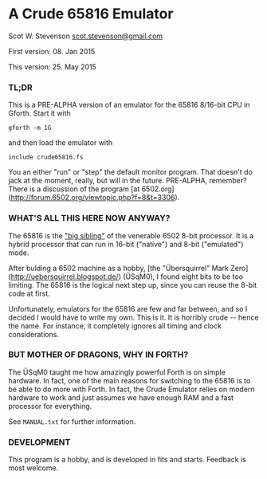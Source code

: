 # A Crude 65816 Emulator

Scot W. Stevenson <scot.stevenson@gmail.com>

First version: 08. Jan 2015

This version: 25. May 2015


### TL;DR

This is a PRE-ALPHA version of an emulator for the 65816 8/16-bit CPU in Gforth.
Start it with 

```
gforth -m 1G 
```

and then load the emulator with

```
include crude65816.fs
```

You an either "run" or "step" the default monitor program. That doesn't do jack
at the moment, really, but will in the future. PRE-ALPHA, remember? There is a
discussion of the program [at 6502.org]
(http://forum.6502.org/viewtopic.php?f=8&t=3306).

### WHAT'S ALL THIS HERE NOW ANYWAY?

The 65816 is the ["big sibling"](http://en.wikipedia.org/wiki/WDC_65816/65802) 
of the venerable 6502 8-bit processor. It is a hybrid processor that can run in
16-bit ("native") and 8-bit ("emulated") mode.

After bulding a 6502 machine as a hobby, [the "Übersquirrel" Mark Zero]
(http://uebersquirrel.blogspot.de/) (ÜSqM0), I found eight bits to be too
limiting.  The 65816 is the logical next step up, since you can reuse the 8-bit
code at first. 

Unfortunately, emulators for the 65816 are few and far between, and so I decided
I would have to write my own. This is it. It is horribly crude -- hence the
name. For instance, it completely ignores all timing and clock considerations.

### BUT MOTHER OF DRAGONS, WHY IN FORTH?

The ÜSqM0 taught me how amazingly powerful Forth is on simple hardware. In fact,
one of the main reasons for switching to the 65816 is to be able to do more with
Forth. In fact, the Crude Emulator relies on modern hardware to work and just
assumes we have enough RAM and a fast processor for everything. 

See `MANUAL.txt` for further information.

### DEVELOPMENT

This program is a hobby, and is developed in fits and starts. Feedback is most
welcome. 
